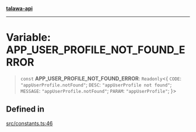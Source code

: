 [**talawa-api**](../../README.md)

***

# Variable: APP\_USER\_PROFILE\_NOT\_FOUND\_ERROR

> `const` **APP\_USER\_PROFILE\_NOT\_FOUND\_ERROR**: `Readonly`\<\{ `CODE`: `"appUserProfile.notFound"`; `DESC`: `"appUserProfile not found"`; `MESSAGE`: `"appUserProfile.notFound"`; `PARAM`: `"appUserProfile"`; \}\>

## Defined in

[src/constants.ts:46](https://github.com/Suyash878/talawa-api/blob/f376d03c37e9acd046e7cc983947432c95f74442/src/constants.ts#L46)
